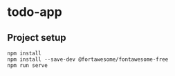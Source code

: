 # todo-app

## Project setup
```
npm install
npm install --save-dev @fortawesome/fontawesome-free
npm run serve
```

